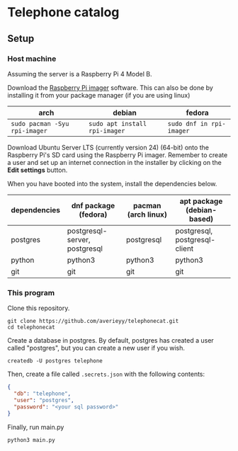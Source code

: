 # Telephone catalog

## Setup

### Host machine

Assuming the server is a Raspberry Pi 4 Model B.

Download the [Raspberry Pi imager](https://www.raspberrypi.com/software/) software. This can also be done by installing it from your package manager (if you are using linux)

|arch|debian|fedora|
|-|-|-|
|```sudo pacman -Syu rpi-imager```|```sudo apt install rpi-imager```|```sudo dnf in rpi-imager```|

Download Ubuntu Server LTS (currently version 24) (64-bit) onto the Raspberry Pi's SD card using the Raspberry Pi imager. Remember to create a user and set up an internet connection in the installer by clicking on the **Edit settings** button.

When you have booted into the system, install the dependencies below.

|dependencies|dnf package (fedora)|pacman (arch linux)|apt package (debian-based)
|-|-|-|-
|postgres|postgresql-server, postgresql|postgresql|postgresql, postgresql-client
|python|python3|python3|python3
|git|git|git|git

### This program

Clone this repository.

```
git clone https://github.com/averieyy/telephonecat.git
cd telephonecat
```

Create a database in postgres. By default, postgres has created a user called "postgres", but you can create a new user if you wish.

```
createdb -U postgres telephone
```

Then, create a file called ```.secrets.json``` with the following contents:

```json
{
  "db": "telephone",
  "user": "postgres",
  "password": "<your sql password>"
}
```

Finally, run main.py

```
python3 main.py
```